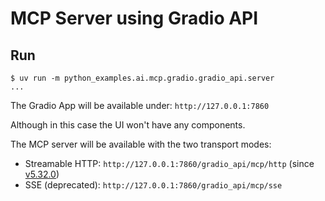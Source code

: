 # MCP Server using Gradio API

## Run

```console
$ uv run -m python_examples.ai.mcp.gradio.gradio_api.server
...
```

The Gradio App will be available under: `http://127.0.0.1:7860`

Although in this case the UI won't have any components.

The MCP server will be available with the two transport modes:

- Streamable HTTP: `http://127.0.0.1:7860/gradio_api/mcp/http` (since [v5.32.0](https://github.com/gradio-app/gradio/releases/tag/gradio%405.32.0))
- SSE (deprecated): `http://127.0.0.1:7860/gradio_api/mcp/sse`
